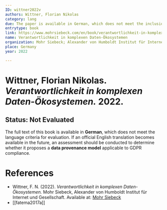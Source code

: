 ```yaml
---
ID: wittner2022v
authors: Wittner, Florian Nikolas
category: lang
due: The paper is available in German, which does not meet the inclusion criteria.
entrytype: book
link: https://www.mohrsiebeck.com/en/book/verantwortlichkeit-in-komplexen-daten-oekosystemen-9783161613005
name: Verantwortlichkeit in komplexen Daten-Ökosystemen
organization: Mohr Siebeck; Alexander von Humboldt Institut für Internet und Gesellschaft
place: Germany
year: 2022

---
```


# Wittner, Florian Nikolas. *Verantwortlichkeit in komplexen Daten-Ökosystemen.* 2022.

## Status: Not Evaluated

The full text of this book is available in **German**, which does not meet the language criteria for evaluation. If an official English translation becomes available in the future, an assessment should be conducted to determine whether it proposes a **data provenance model** applicable to GDPR compliance.

# References

- Wittner, F. N. (2022). *Verantwortlichkeit in komplexen Daten-Ökosystemen.* Mohr Siebeck, Alexander von Humboldt Institut für Internet und Gesellschaft. Available at: [Mohr Siebeck](https://www.mohrsiebeck.com/en/book/verantwortlichkeit-in-komplexen-daten-oekosystemen-9783161613005)
- [[fatema2017a]]